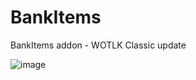 # BankItems
BankItems addon - WOTLK Classic update

![image](https://user-images.githubusercontent.com/19947766/213801510-1103f2ea-417d-4d6c-9e00-5afdb12a29db.png)

